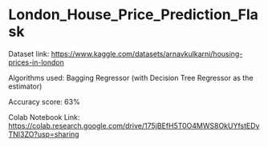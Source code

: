 # London_House_Price_Prediction_Flask

Dataset link: https://www.kaggle.com/datasets/arnavkulkarni/housing-prices-in-london

Algorithms used: Bagging Regressor (with Decision Tree Regressor as the estimator)

Accuracy score: 63%

Colab Notebook Link: https://colab.research.google.com/drive/175jBEfH5T0O4MWS8OkUYfstEDyTNI3ZO?usp=sharing
